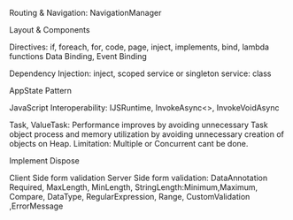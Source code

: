 Routing & Navigation: NavigationManager

Layout & Components

Directives: if, foreach, for, code, page, inject, implements, bind, lambda functions
Data Binding, Event Binding

Dependency Injection: inject, scoped service or singleton service: class

AppState Pattern

JavaScript Interoperability: IJSRuntime, InvokeAsync<>, InvokeVoidAsync

Task, ValueTask: Performance improves by avoiding unnecessary Task object process and memory utilization by avoiding unnecessary creation of objects on Heap. Limitation: Multiple or Concurrent cant be done.

Implement Dispose

Client Side form validation
Server Side form validation: DataAnnotation 
Required, MaxLength, MinLength, StringLength:Minimum,Maximum, Compare, DataType, RegularExpression, Range, CustomValidation ,ErrorMessage



